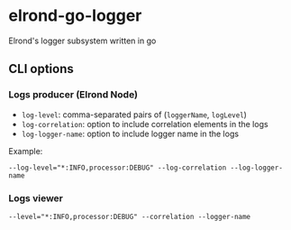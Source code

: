 # elrond-go-logger
Elrond's logger subsystem written in go

## CLI options

### Logs producer (Elrond Node)

 - `log-level`: comma-separated pairs of (`loggerName`, `logLevel`) 
 - `log-correlation`: option to include correlation elements in the logs
 - `log-logger-name`: option to include logger name in the logs

Example:

```
--log-level="*:INFO,processor:DEBUG" --log-correlation --log-logger-name
```

### Logs viewer

```
--level="*:INFO,processor:DEBUG" --correlation --logger-name
```
